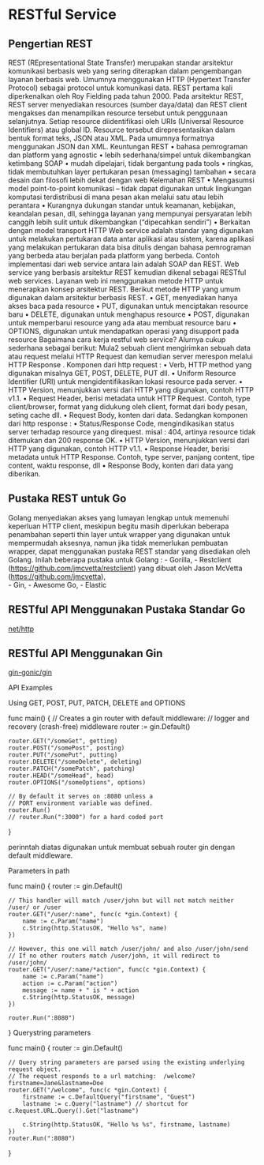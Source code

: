 # RESTful Service

## Pengertian REST
REST (REpresentational State Transfer) merupakan standar arsitektur komunikasi berbasis web yang sering diterapkan dalam pengembangan layanan berbasis web. Umumnya menggunakan HTTP (Hypertext Transfer Protocol) sebagai protocol untuk komunikasi data. REST pertama kali diperkenalkan oleh Roy Fielding pada tahun 2000. Pada arsitektur REST, REST server menyediakan resources (sumber daya/data) dan REST client mengakses dan menampilkan resource tersebut untuk penggunaan selanjutnya. Setiap resource diidentifikasi oleh URIs (Universal Resource Identifiers) atau global ID. Resource tersebut direpresentasikan dalam bentuk format teks, JSON atau XML. Pada umumnya formatnya menggunakan JSON dan XML.
Keuntungan REST
•	bahasa pemrograman dan platform yang agnostic
•	lebih sederhana/simpel untuk dikembangkan ketimbang SOAP
•	mudah dipelajari, tidak bergantung pada tools
•	ringkas, tidak membutuhkan layer pertukaran pesan (messaging) tambahan
•	secara desain dan filosofi lebih dekat dengan web
Kelemahan REST
•	Mengasumsi model point-to-point komunikasi – tidak dapat digunakan untuk lingkungan komputasi terdistribusi di mana pesan akan melalui satu atau lebih perantara
•	Kurangnya dukungan standar untuk keamanan, kebijakan, keandalan pesan, dll, sehingga layanan yang mempunyai persyaratan lebih canggih lebih sulit untuk dikembangkan (“dipecahkan sendiri”)
•	Berkaitan dengan model transport HTTP
Web service adalah standar yang digunakan untuk melakukan pertukaran data antar aplikasi atau sistem, karena aplikasi yang melakukan pertukaran data bisa ditulis dengan bahasa pemrograman yang berbeda atau berjalan pada platform yang berbeda. Contoh implementasi dari web service antara lain adalah SOAP dan REST. Web service yang berbasis arsitektur REST kemudian dikenal sebagai RESTful web services. Layanan web ini menggunakan metode HTTP untuk menerapkan konsep arsitektur REST.
Berikut metode HTTP yang umum digunakan dalam arsitektur berbasis REST.
•	GET, menyediakan hanya akses baca pada resource
•	PUT, digunakan untuk menciptakan resource baru
•	DELETE, digunakan untuk menghapus resource
•	POST, digunakan untuk memperbarui resource yang ada atau membuat resource baru
•	OPTIONS, digunakan untuk mendapatkan operasi yang disupport pada resource
Bagaimana cara kerja restful web service? Alurnya cukup sederhana sebagai berikut:
Mula2 sebuah client mengirimkan sebuah data atau request melalui HTTP Request dan kemudian server merespon melalui HTTP Response	.
Komponen dari http request :
•	Verb, HTTP method yang digunakan misalnya GET, POST, DELETE, PUT dll.
•	Uniform Resource Identifier  (URI) untuk mengidentifikasikan lokasi resource pada server.
•	HTTP Version, menunjukkan versi dari HTTP yang digunakan, contoh HTTP v1.1.
•	Request Header, berisi metadata untuk HTTP Request. Contoh, type client/browser, format yang didukung oleh client, format dari body pesan, seting cache dll.
•	Request Body, konten dari data.
Sedangkan komponen dari http response :
•	Status/Response Code, mengindikasikan status server terhadap resource yang direquest. misal : 404, artinya resource tidak ditemukan dan 200 response OK.
•	HTTP Version, menunjukkan versi dari HTTP yang digunakan, contoh HTTP v1.1.
•	Response Header, berisi metadata untuk HTTP Response. Contoh, type server, panjang content, tipe content, waktu response, dll
•	Response Body, konten dari data yang diberikan.


## Pustaka REST untuk Go
Golang menyediakan akses yang lumayan lengkap untuk memenuhi keperluan HTTP client, meskipun begitu masih diperlukan beberapa penambahan seperti thin layer untuk wrapper yang digunakan untuk mempermudah aksesnya, namun jika tidak memerlukan pembuatan wrapper, dapat menggunakan pustaka REST standar yang disediakan oleh Golang.
Inilah beberapa pustaka untuk Golang : 
		- Gorilla, 
		- Restclient (https://github.com/jmcvetta/restclient) yang dibuat oleh Jason McVetta (https://github.com/jmcvetta), \
		- Gin, 
		- Awesome Go, 
		- Elastic

## RESTful API Menggunakan Pustaka Standar Go

[net/http](https://golang.org/pkg/net/http/)

## RESTful API Menggunakan Gin


[gin-gonic/gin](https://github.com/gin-gonic/gin)


API Examples

Using GET, POST, PUT, PATCH, DELETE and OPTIONS

func main() {
    // Creates a gin router with default middleware:
    // logger and recovery (crash-free) middleware
    router := gin.Default()

    router.GET("/someGet", getting)
    router.POST("/somePost", posting)
    router.PUT("/somePut", putting)
    router.DELETE("/someDelete", deleting)
    router.PATCH("/somePatch", patching)
    router.HEAD("/someHead", head)
    router.OPTIONS("/someOptions", options)

    // By default it serves on :8080 unless a
    // PORT environment variable was defined.
    router.Run()
    // router.Run(":3000") for a hard coded port
}

perinntah diatas digunakan untuk membuat sebuah router gin dengan default middleware.

Parameters in path

func main() {
    router := gin.Default()

    // This handler will match /user/john but will not match neither /user/ or /user
    router.GET("/user/:name", func(c *gin.Context) {
        name := c.Param("name")
        c.String(http.StatusOK, "Hello %s", name)
    })

    // However, this one will match /user/john/ and also /user/john/send
    // If no other routers match /user/john, it will redirect to /user/john/
    router.GET("/user/:name/*action", func(c *gin.Context) {
        name := c.Param("name")
        action := c.Param("action")
        message := name + " is " + action
        c.String(http.StatusOK, message)
    })

    router.Run(":8080")
}
Querystring parameters

func main() {
    router := gin.Default()

    // Query string parameters are parsed using the existing underlying request object.
    // The request responds to a url matching:  /welcome?firstname=Jane&lastname=Doe
    router.GET("/welcome", func(c *gin.Context) {
        firstname := c.DefaultQuery("firstname", "Guest")
        lastname := c.Query("lastname") // shortcut for c.Request.URL.Query().Get("lastname")

        c.String(http.StatusOK, "Hello %s %s", firstname, lastname)
    })
    router.Run(":8080")
}



